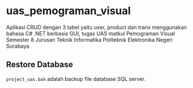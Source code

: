 # uas_pemograman_visual
Aplikasi CRUD dengan 3 tabel yaitu user, product dan tranx menggunakan bahasa C# .NET berbasis GUI, tugas UAS matkul Pemograman Visual Semester 8 Jurusan Teknik Informatika Politeknik Elektronika Negeri Surabaya

## Restore Database
`project_uas.bak` adalah backup file database SQL server.
